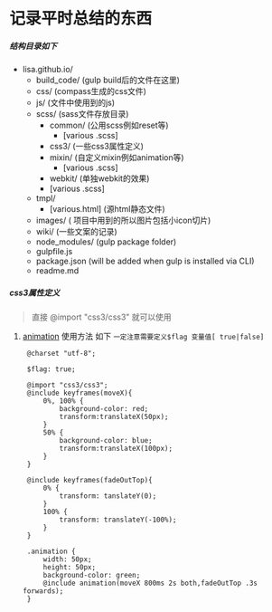 #   记录平时总结的东西

##### 结构目录如下
* lisa.github.io/
	* build_code/ (gulp build后的文件在这里)
	* css/	(compass生成的css文件)
	* js/	(文件中使用到的js)
	* scss/	(sass文件存放目录)
	  * common/ (公用scss例如reset等)
	  	* [various .scss]
	  * css3/ (一些css3属性定义)
	  * mixin/ (自定义mixin例如animation等)
	  	* [various .scss]
	  * webkit/ (单独webkit的效果)
	  * [various .scss]
	* tmpl/	
	  * [various.html]  (源html静态文件)
	* images/    ( 项目中用到的所以图片包括小icon切片)
	* wiki/ (一些文案的记录)
	* node_modules/ (gulp package folder)
	* gulpfile.js
	* package.json (will be added when gulp is installed via CLI)
	* readme.md

##### css3属性定义 

>  直接   @import "css3/css3" 就可以使用

1. [animation](https://github.com/lisaRao/lisa.github.io/blob/master/sass/animation_demo.scss)
   使用方法 如下 `一定注意需要定义$flag 变量值[ true|false]`
   

		@charset "utf-8";

		$flag: true;

		@import "css3/css3";
		@include keyframes(moveX){
			0%, 100% {
				background-color: red;  
				transform:translateX(50px); 
			} 
			50% {
				background-color: blue;
				transform:translateX(100px); 
			}
		}

		@include keyframes(fadeOutTop){
			0% {
				transform: tanslateY(0);
			}
			100% {
				transform: translateY(-100%);
			}
		}

		.animation {
			width: 50px;
			height: 50px;
			background-color: green;
			@include animation(moveX 800ms 2s both,fadeOutTop .3s forwards);    
		}





